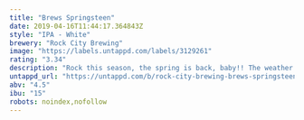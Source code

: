 ```yaml
---
title: "Brews Springsteen"
date: 2019-04-16T11:44:17.364843Z
style: "IPA - White"
brewery: "Rock City Brewing"
image: "https://labels.untappd.com/labels/3129261"
rating: "3.34"
description: "Rock this season, the spring is back, baby!! The weather is getting warmer now the sun shows itself. We love sessionable beers. To celebrate the start of spring, we’ve brewed a highly crushable, super juicy spring beer. "
untappd_url: "https://untappd.com/b/rock-city-brewing-brews-springsteen/3129261"
abv: "4.5"
ibu: "15"
robots: noindex,nofollow
---
```

